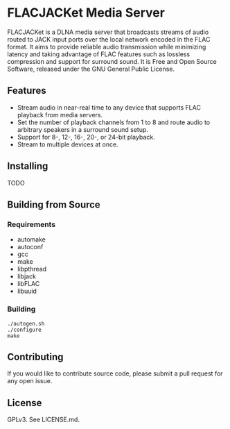 FLACJACKet Media Server
=======================

FLACJACKet is a DLNA media server that broadcasts streams of audio routed to
JACK input ports over the local network encoded in the FLAC format.
It aims to provide reliable audio transmission while minimizing latency and
taking advantage of FLAC features such as lossless compression and
support for surround sound. It is Free and Open Source Software, released
under the GNU General Public License.


## Features
* Stream audio in near-real time to any device that
supports FLAC playback from media servers.
* Set the number of playback channels from 1 to 8 and route audio to arbitrary
speakers in a surround sound setup.
* Support for 8-, 12-, 16-, 20-, or 24-bit playback.
* Stream to multiple devices at once.



## Installing

TODO



## Building from Source

### Requirements

* automake
* autoconf
* gcc
* make
* libpthread
* libjack
* libFLAC
* libuuid


### Building

    ./autogen.sh
    ./configure
    make



## Contributing

If you would like to contribute source code, please submit a
pull request for any open issue.





## License

GPLv3. See LICENSE.md.




